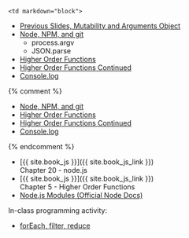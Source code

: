 	<td markdown="block">
* [Previous Slides, Mutability and Arguments Object](slides/02/strings-arrays.html#/18)
* [Node, NPM, and git](slides/03/node-npm-debug-git.html)
    * process.argv
    * JSON.parse
* [Higher Order Functions](slides/03/higher-order-functions.html) 
* [Higher Order Functions Continued](slides/03/higher-order-functions-continued.html) 
* [Console.log](slides/03/questions-log.html)

{% comment %}
* [Node, NPM, and git](slides/02/node-npm-debug-git.html)
* [Higher Order Functions](slides/02/higher-order-functions.html) 
* [Higher Order Functions Continued](slides/04/higher-order-functions-continued.html) 
* [Console.log](slides/02/questions-log.html)

{% endcomment %}

</td>
	<td markdown="block">

* [{{ site.book_js }}]({{ site.book_js_link }}) <br> Chapter 20 - node.js
* [{{ site.book_js }}]({{ site.book_js_link }}) <br> Chapter 5 - Higher Order Functions
* [Node.js Modules (Official Node Docs)](https://nodejs.org/api/modules.html)

</td>
	<td markdown="block">

In-class programming activity:

* [forEach, filter, reduce](https://docs.google.com/a/nyu.edu/forms/d/e/1FAIpQLSfvbcstf1-IKNVD-YFK77X_zr4ph3f8dYLlo1jBwdNswTwVaQ/viewform)

<!--
* [](assignments/.html)
-->
</td>
